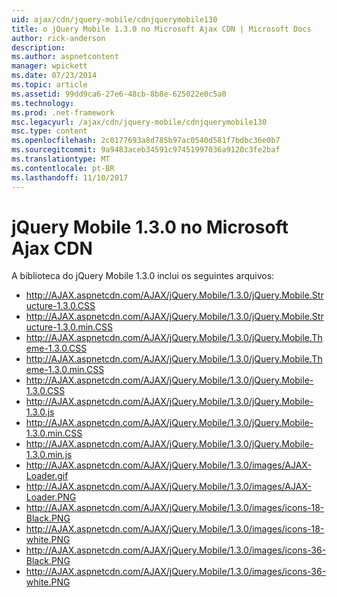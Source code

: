```yaml
---
uid: ajax/cdn/jquery-mobile/cdnjquerymobile130
title: o jQuery Mobile 1.3.0 no Microsoft Ajax CDN | Microsoft Docs
author: rick-anderson
description: 
ms.author: aspnetcontent
manager: wpickett
ms.date: 07/23/2014
ms.topic: article
ms.assetid: 99dd9ca6-27e6-48cb-8b8e-625022e0c5a0
ms.technology: 
ms.prod: .net-framework
msc.legacyurl: /ajax/cdn/jquery-mobile/cdnjquerymobile130
msc.type: content
ms.openlocfilehash: 2c0177693a8d785b97ac0540d581f7bdbc36e0b7
ms.sourcegitcommit: 9a9483aceb34591c97451997036a9120c3fe2baf
ms.translationtype: MT
ms.contentlocale: pt-BR
ms.lasthandoff: 11/10/2017
---
```

<a name="jquery-mobile-130-on-the-microsoft-ajax-cdn"></a>jQuery Mobile 1.3.0 no Microsoft Ajax CDN
====================
A biblioteca do jQuery Mobile 1.3.0 inclui os seguintes arquivos:

- http://AJAX.aspnetcdn.com/AJAX/jQuery.Mobile/1.3.0/jQuery.Mobile.Structure-1.3.0.CSS
- http://AJAX.aspnetcdn.com/AJAX/jQuery.Mobile/1.3.0/jQuery.Mobile.Structure-1.3.0.min.CSS
- http://AJAX.aspnetcdn.com/AJAX/jQuery.Mobile/1.3.0/jQuery.Mobile.Theme-1.3.0.CSS
- http://AJAX.aspnetcdn.com/AJAX/jQuery.Mobile/1.3.0/jQuery.Mobile.Theme-1.3.0.min.CSS
- http://AJAX.aspnetcdn.com/AJAX/jQuery.Mobile/1.3.0/jQuery.Mobile-1.3.0.CSS
- http://AJAX.aspnetcdn.com/AJAX/jQuery.Mobile/1.3.0/jQuery.Mobile-1.3.0.js
- http://AJAX.aspnetcdn.com/AJAX/jQuery.Mobile/1.3.0/jQuery.Mobile-1.3.0.min.CSS
- http://AJAX.aspnetcdn.com/AJAX/jQuery.Mobile/1.3.0/jQuery.Mobile-1.3.0.min.js
- http://AJAX.aspnetcdn.com/AJAX/jQuery.Mobile/1.3.0/images/AJAX-Loader.gif
- http://AJAX.aspnetcdn.com/AJAX/jQuery.Mobile/1.3.0/images/AJAX-Loader.PNG
- http://AJAX.aspnetcdn.com/AJAX/jQuery.Mobile/1.3.0/images/icons-18-Black.PNG
- http://AJAX.aspnetcdn.com/AJAX/jQuery.Mobile/1.3.0/images/icons-18-white.PNG
- http://AJAX.aspnetcdn.com/AJAX/jQuery.Mobile/1.3.0/images/icons-36-Black.PNG
- http://AJAX.aspnetcdn.com/AJAX/jQuery.Mobile/1.3.0/images/icons-36-white.PNG

